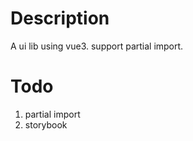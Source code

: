 
# Description
  A ui lib using vue3. support partial import. 
# Todo 

  1. partial import
  2. storybook

